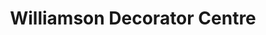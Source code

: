---
title: "Williamson Decorator Centre"
url: /darlington/williamson-decorator-centre/
shop: Raumausstattung
---